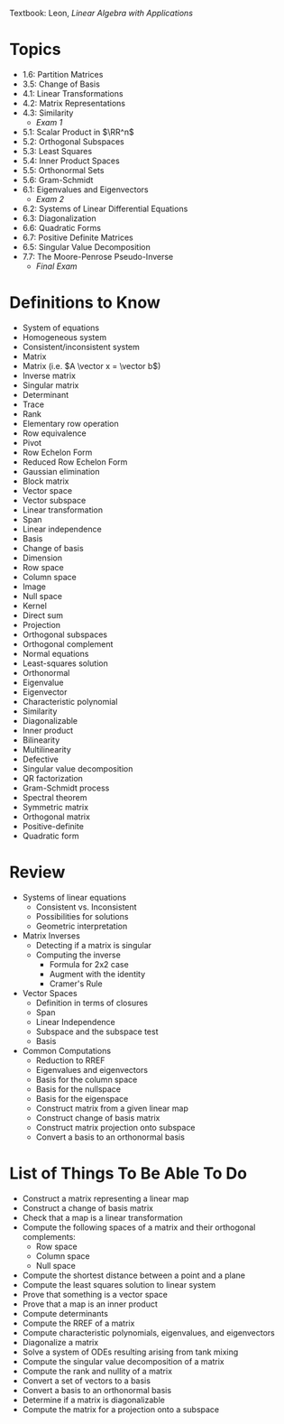 Textbook: Leon, *Linear Algebra with Applications*

# Topics

- 1.6: Partition Matrices
- 3.5: Change of Basis
- 4.1: Linear Transformations
- 4.2: Matrix Representations
- 4.3: Similarity
  - *Exam 1*   
- 5.1: Scalar Product in $\RR^n$
- 5.2: Orthogonal Subspaces
- 5.3: Least Squares
- 5.4: Inner Product Spaces
- 5.5: Orthonormal Sets
- 5.6: Gram-Schmidt
- 6.1: Eigenvalues and Eigenvectors
  - *Exam 2*
- 6.2: Systems of Linear Differential Equations
- 6.3: Diagonalization
- 6.6: Quadratic Forms
- 6.7: Positive Definite Matrices
- 6.5: Singular Value Decomposition
- 7.7: The Moore-Penrose Pseudo-Inverse
  - *Final Exam*

# Definitions to Know
- System of equations
- Homogeneous system
- Consistent/inconsistent system
- Matrix
- Matrix (i.e. $A \vector x = \vector b$)
- Inverse matrix
- Singular matrix
- Determinant
- Trace
- Rank
- Elementary row operation
- Row equivalence
- Pivot
- Row Echelon Form
- Reduced Row Echelon Form
- Gaussian elimination
- Block matrix
- Vector space
- Vector subspace
- Linear transformation
- Span
- Linear independence
- Basis
- Change of basis
- Dimension
- Row space
- Column space
- Image
- Null space
- Kernel
- Direct sum
- Projection
- Orthogonal subspaces
- Orthogonal complement
- Normal equations
- Least-squares solution
- Orthonormal 
- Eigenvalue
- Eigenvector
- Characteristic polynomial
- Similarity
- Diagonalizable
- Inner product
- Bilinearity
- Multilinearity
- Defective
- Singular value decomposition
- QR factorization
- Gram-Schmidt process
- Spectral theorem
- Symmetric matrix
- Orthogonal matrix
- Positive-definite
- Quadratic form

# Review
- Systems of linear equations
  - Consistent vs. Inconsistent
  - Possibilities for solutions
  - Geometric interpretation
- Matrix Inverses
  - Detecting if a matrix is singular
  - Computing the inverse
    - Formula for 2x2 case
    - Augment with the identity
    - Cramer's Rule
- Vector Spaces
  - Definition in terms of closures
  - Span
  - Linear Independence
  - Subspace and the subspace test
  - Basis
- Common Computations
  - Reduction to RREF
  - Eigenvalues and eigenvectors
  - Basis for the column space
  - Basis for the nullspace
  - Basis for the eigenspace
  - Construct matrix from a given linear map
  - Construct change of basis matrix
  - Construct matrix projection onto subspace
  - Convert a basis to an orthonormal basis

# List of Things To Be Able To Do
- Construct a matrix representing a linear map
- Construct a change of basis matrix
- Check that a map is a linear transformation
- Compute the following spaces of a matrix and their orthogonal complements:
  - Row space
  - Column space
  - Null space
- Compute the shortest distance between a point and a plane
- Compute the least squares solution to linear system
- Prove that something is a vector space
- Prove that a map is an inner product
- Compute determinants
- Compute the RREF of a matrix
- Compute characteristic polynomials, eigenvalues, and eigenvectors
- Diagonalize a matrix
- Solve a system of ODEs resulting arising from tank mixing
- Compute the singular value decomposition of a matrix
- Compute the rank and nullity of a matrix
- Convert a set of vectors to a basis
- Convert a basis to an orthonormal basis
- Determine if a matrix is diagonalizable 
- Compute the matrix for a projection onto a subspace